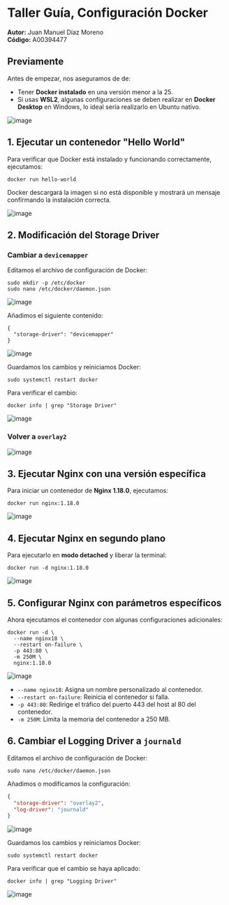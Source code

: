 # Taller Guía, Configuración Docker

**Autor:** Juan Manuel Díaz Moreno  
**Código:** A00394477  

## Previamente

Antes de empezar, nos aseguramos de de:
- Tener **Docker instalado** en una versión menor a la 25.
- Si usas **WSL2**, algunas configuraciones se deben realizar en **Docker Desktop** en Windows, lo ideal sería realizarlo en Ubuntu nativo.

![image](https://github.com/user-attachments/assets/4a101d54-42c0-454c-a525-d0fd63e06ab8)

## 1. Ejecutar un contenedor "Hello World"

Para verificar que Docker está instalado y funcionando correctamente, ejecutamos:

```
docker run hello-world
```

Docker descargará la imagen si no está disponible y mostrará un mensaje confirmando la instalación correcta.

![image](https://github.com/user-attachments/assets/666f09c0-42f7-4c2e-8146-3956a627b359)


## 2. Modificación del Storage Driver

### Cambiar a `devicemapper`

Editamos el archivo de configuración de Docker:

```
sudo mkdir -p /etc/docker
sudo nano /etc/docker/daemon.json
```

![image](https://github.com/user-attachments/assets/f2f7b2f5-0afb-417e-926c-5114df9bf64b)


Añadimos el siguiente contenido:

```
{
  "storage-driver": "devicemapper"
}
```

![image](https://github.com/user-attachments/assets/63220918-ce72-4d1a-84e9-21729922e6c0)


Guardamos los cambios y reiniciamos Docker:

```
sudo systemctl restart docker
```

Para verificar el cambio:

```
docker info | grep "Storage Driver"
```

![image](https://github.com/user-attachments/assets/4e999a74-a6d5-4e22-b621-4e715789bf1c)


### Volver a `overlay2`

![image](https://github.com/user-attachments/assets/a56d52a8-30c6-48fa-83ef-14f7b2c55be4)


## 3. Ejecutar Nginx con una versión específica

Para iniciar un contenedor de **Nginx 1.18.0**, ejecutamos:

```
docker run nginx:1.18.0
```

![image](https://github.com/user-attachments/assets/39423db8-eed4-42e2-b564-3d7f56d9d6dd)


## 4. Ejecutar Nginx en segundo plano

Para ejecutarlo en **modo detached** y liberar la terminal:

```
docker run -d nginx:1.18.0
```

![image](https://github.com/user-attachments/assets/33c7dc5c-848e-4402-8893-a944420bfc4a)

## 5. Configurar Nginx con parámetros específicos

Ahora ejecutamos el contenedor con algunas configuraciones adicionales:

```
docker run -d \
  --name nginx18 \
  --restart on-failure \
  -p 443:80 \
  -m 250M \
  nginx:1.18.0
```

![image](https://github.com/user-attachments/assets/373f0dce-d29a-4fa7-ba7a-1e45a3dcab85)

- `--name nginx18`: Asigna un nombre personalizado al contenedor.
- `--restart on-failure`: Reinicia el contenedor si falla.
- `-p 443:80`: Redirige el tráfico del puerto 443 del host al 80 del contenedor.
- `-m 250M`: Limita la memoria del contenedor a 250 MB.

## 6. Cambiar el Logging Driver a `journald`

Editamos el archivo de configuración de Docker:

```
sudo nano /etc/docker/daemon.json
```

Añadimos o modificamos la configuración:

```json
{
  "storage-driver": "overlay2",
  "log-driver": "journald"
}
```

![image](https://github.com/user-attachments/assets/81d0ed19-32fa-469c-b6c1-ce246f13fc62)


Guardamos los cambios y reiniciamos Docker:

```
sudo systemctl restart docker
```

Para verificar que el cambio se haya aplicado:

```
docker info | grep "Logging Driver"
```

![image](https://github.com/user-attachments/assets/38a7ad9f-be5d-421a-8f28-5000c629a059)



